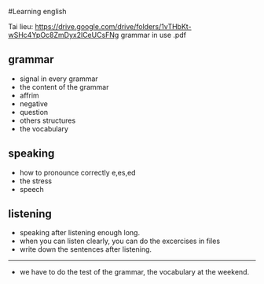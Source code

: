 #Learning english

Tai lieu: https://drive.google.com/drive/folders/1vTHbKt-wSHc4YpOc8ZmDyx2lCeUCsFNg
grammar in use .pdf
## grammar
- signal in every grammar
- the content of the grammar
- affrim
- negative
- question
- others structures
- the vocabulary
## speaking
- how to pronounce correctly e,es,ed
- the stress
- speech
## listening
- speaking after listening enough long.
- when you can listen clearly, you can do the excercises in files
- write down the sentences after listening.
-------------------------------------------------------
- we have to do the test of the grammar, the vocabulary at the weekend.
